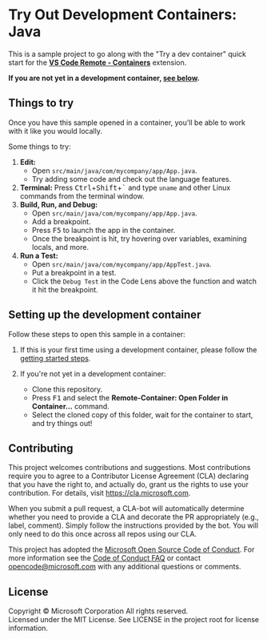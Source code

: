 # Try Out Development Containers: Java

This is a sample project to go along with the "Try a dev container" quick start for the **[VS Code Remote - Containers](https://aka.ms/vscode-remote/containers)** extension.

**If you are not yet in a development container, [see below](#setting-up-the-development-container).**

## Things to try

Once you have this sample opened in a container, you'll be able to work with it like you would locally. 

Some things to try:

1. **Edit:**
   - Open `src/main/java/com/mycompany/app/App.java`.
   - Try adding some code and check out the language features.
2. **Terminal:** Press <kbd>Ctrl</kbd>+<kbd>Shift</kbd>+<kbd>\`</kbd> and type `uname` and other Linux commands from the terminal window.
3. **Build, Run, and Debug:**
   - Open `src/main/java/com/mycompany/app/App.java`.
   - Add a breakpoint.
   - Press <kbd>F5</kbd> to launch the app in the container.
   - Once the breakpoint is hit, try hovering over variables, examining locals, and more.
4. **Run a Test:**
   - Open `src/main/java/com/mycompany/app/AppTest.java`.
   - Put a breakpoint in a test.
   - Click the `Debug Test` in the Code Lens above the function and watch it hit the breakpoint.

## Setting up the development container

Follow these steps to open this sample in a container:

1. If this is your first time using a development container, please follow the [getting started steps](https://aka.ms/vscode-remote/containers/getting-started).

2. If you're not yet in a development container:
   - Clone this repository.
   - Press <kbd>F1</kbd> and select the **Remote-Container: Open Folder in Container...** command.
   - Select the cloned copy of this folder, wait for the container to start, and try things out!

## Contributing

This project welcomes contributions and suggestions. Most contributions require you to agree to a
Contributor License Agreement (CLA) declaring that you have the right to, and actually do, grant us
the rights to use your contribution. For details, visit https://cla.microsoft.com.

When you submit a pull request, a CLA-bot will automatically determine whether you need to provide
a CLA and decorate the PR appropriately (e.g., label, comment). Simply follow the instructions
provided by the bot. You will only need to do this once across all repos using our CLA.

This project has adopted the [Microsoft Open Source Code of Conduct](https://opensource.microsoft.com/codeofconduct/).
For more information see the [Code of Conduct FAQ](https://opensource.microsoft.com/codeofconduct/faq/) or
contact [opencode@microsoft.com](mailto:opencode@microsoft.com) with any additional questions or comments.

## License

Copyright © Microsoft Corporation All rights reserved.<br />
Licensed under the MIT License. See LICENSE in the project root for license information.
